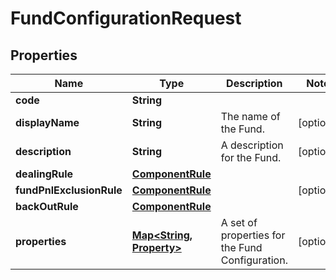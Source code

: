 

# FundConfigurationRequest


## Properties

| Name | Type | Description | Notes |
|------------ | ------------- | ------------- | -------------|
|**code** | **String** |  |  |
|**displayName** | **String** | The name of the Fund. |  [optional] |
|**description** | **String** | A description for the Fund. |  [optional] |
|**dealingRule** | [**ComponentRule**](ComponentRule.md) |  |  |
|**fundPnlExclusionRule** | [**ComponentRule**](ComponentRule.md) |  |  [optional] |
|**backOutRule** | [**ComponentRule**](ComponentRule.md) |  |  |
|**properties** | [**Map&lt;String, Property&gt;**](Property.md) | A set of properties for the Fund Configuration. |  [optional] |



